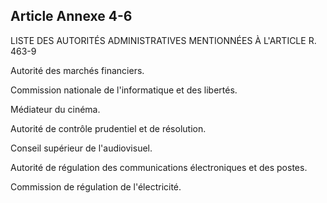 Article Annexe 4-6
----
LISTE DES AUTORITÉS ADMINISTRATIVES MENTIONNÉES À L'ARTICLE R. 463-9

Autorité des marchés financiers.

Commission nationale de l'informatique et des libertés.

Médiateur du cinéma.

Autorité de contrôle prudentiel et de résolution.

Conseil supérieur de l'audiovisuel.

Autorité de régulation des communications électroniques et des postes.

Commission de régulation de l'électricité.
